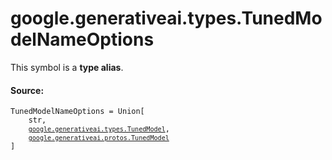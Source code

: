 
# google.generativeai.types.TunedModelNameOptions

<!-- Insert buttons and diff -->
This symbol is a **type alias**.



#### Source:

<pre class="devsite-click-to-copy prettyprint lang-py tfo-signature-link">
<code>TunedModelNameOptions = Union[
    str,
    <a href="../../../google/generativeai/types/TunedModel.md"><code>google.generativeai.types.TunedModel</code></a>,
    <a href="../../../google/generativeai/protos/TunedModel.md"><code>google.generativeai.protos.TunedModel</code></a>
]
</code></pre>



<!-- Placeholder for "Used in" -->
